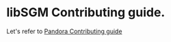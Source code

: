 # **libSGM** **Contributing guide**.

Let's refer to [Pandora Contributing guide](https://github.com/CNES/Pandora/blob/master/CONTRIBUTING.md)

